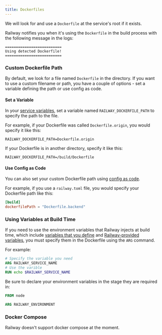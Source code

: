 ```yaml
---
title: Dockerfiles
---
```


We will look for and use a `Dockerfile` at the service's root if it exists.

Railway notifies you when it's using the `Dockerfile` in the build process with the following message in the logs:
```shell
==========================
Using detected Dockerfile!
==========================
```

### Custom Dockerfile Path

By default, we look for a file named `Dockerfile` in the directory.  If you want to use a custom filename or path, you have a couple of options - set a variable defining the path or use config as code.

#### Set a Variable

In your [service variables](/develop/variables#defining-variables), set a variable named `RAILWAY_DOCKERFILE_PATH` to specify the path to the file.

For example, if your Dockerfile was called `Dockerfile.origin`, you would specify it like this:
```
RAILWAY_DOCKERFILE_PATH=Dockerfile.origin
```

If your Dockerfile is in another directory, specify it like this:

```
RAILWAY_DOCKERFILE_PATH=/build/Dockerfile
```

#### Use Config as Code

You can also set your custom Dockerfile path using [config as code](/deploy/config-as-code#dockerfile-path).

For example, if you use a `railway.toml` file, you would specify your Dockerfile path like this:

```toml
[build]
dockerfilePath = "Dockerfile.backend"
```


### Using Variables at Build Time

If you need to use the environment variables that Railway injects at build time, which include [variables that you define](/develop/variables#defining-variables) and [Railway-provided variables](/develop/variables#railway-provided-variables), you must specify them in the Dockerfile using the `ARG` command.

For example:
```dockerfile
# Specify the variable you need
ARG RAILWAY_SERVICE_NAME
# Use the varible
RUN echo $RAILWAY_SERVICE_NAME
```

Be sure to declare your environment variables in the stage they are required in:
```dockerfile
FROM node

ARG RAILWAY_ENVIRONMENT
```

### Docker Compose

Railway doesn't support docker compose at the moment.